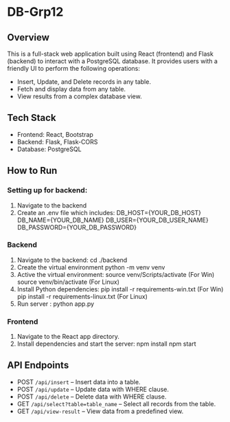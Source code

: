 # DB-Grp12


## Overview
This is a full-stack web application built using React (frontend) and Flask (backend) to interact with a PostgreSQL database. It provides users with a friendly UI to perform the following operations:
- Insert, Update, and Delete records in any table.
- Fetch and display data from any table.
- View results from a complex database view.

## Tech Stack
- Frontend: React, Bootstrap
- Backend: Flask, Flask-CORS
- Database: PostgreSQL

## How to Run
### Setting up for backend:
1. Navigate to the backend
2. Create an .env file which includes:
    DB_HOST={YOUR_DB_HOST}
    DB_NAME={YOUR_DB_NAME}
    DB_USER={YOUR_DB_USER_NAME}
    DB_PASSWORD={YOUR_DB_PASSWORD}
### Backend
1. Navigate to the backend:
   cd ./backend
2. Create the virtual environment
   python -m venv venv
3. Active the virtual environment:
   source venv/Scripts/activate (For Win)
   source venv/bin/activate (For Linux)
4. Install Python dependencies:
   pip install -r requirements-win.txt (For Win)
   pip install -r requirements-linux.txt (For Linux)
5. Run server : python app.py

### Frontend
1. Navigate to the React app directory.
2. Install dependencies and start the server:
npm install 
npm start

## API Endpoints
- POST `/api/insert` – Insert data into a table.
- POST `/api/update` – Update data with WHERE clause.
- POST `/api/delete` – Delete data with WHERE clause.
- GET `/api/select?table=table_name` – Select all records from the table.
- GET `/api/view-result` – View data from a predefined view.

